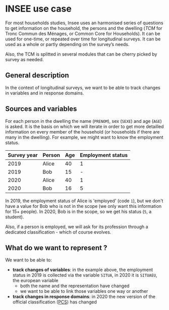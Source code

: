# INSEE use case

For most households studies, Insee uses an harmonised series of questions to get information on the household, the persons and the dwelling (_TCM_ for Tronc Commun des Ménages, or Common Core for Households). It can be used for one-time, or repeated over time for longitudinal surveys. It can be used as a whole or partly depending on the survey’s needs.

Also, the TCM is splitted in several modules that can be cherry picked by survey as needed.

## General description

In the context of longitudinal surveys, we want to be able to track changes in variables and in response domains.

## Sources and variables

For each person in the dwelling the name (`PRENOM`), sex (`SEXE`) and age (`AGE`) is asked. It is the basis on which we will iterate in order to get more detailled information on every member of the household (or households if there are many in the dwelling). For example, we might want to know the employment status.


| Survey year | Person | Age | Employment status |
| ----------- | ------ | --- | ----------------- |
| 2019        | Alice  | 40  | 1                 |
| 2019        | Bob    | 15  | -                 |
| 2020        | Alice  | 40  | 1                 |
| 2020        | Bob    | 16  | 5                 |

In 2019, the employment status of Alice is 'employed' (code `1`), but we don't have a value for Bob who is not in the scope (we only want this information for 15+ people). In 2020, Bob is in the scope, so we get his status (`5`, a student).

Also, if a person is employed, we will ask for its profession through a dedicated classification - which of course evolves.
## What do we want to represent ?

We want to be able to:

- __track changes of variables__: in the example above, the employment status in 2019 is collected via the variable `SITUA`, in 2020 it is `SITUAEU`, the european variable
	- both the name and the representation have changed
	- we want to be able to link those variables one way or another
- __track changes in response domains__: in 2020 the new version of the official classification ([PCS](https://fr.wikipedia.org/wiki/Professions_et_cat%C3%A9gories_socioprofessionnelles_en_France)) has changed
